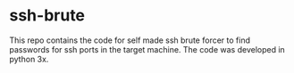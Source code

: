 # ssh-brute
This repo contains the code for self made ssh brute forcer to find passwords for ssh ports in the target machine. The code was developed in python 3x.

